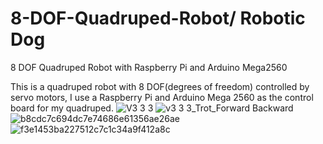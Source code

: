 # 8-DOF-Quadruped-Robot/ Robotic Dog
8 DOF Quadruped Robot with Raspberry Pi and Arduino Mega2560

This is a quadruped robot with 8 DOF(degrees of freedom) controlled by servo motors, I use a Raspberry Pi and Arduino Mega 2560 as the control board for my quadruped.
![V3 3 3](https://user-images.githubusercontent.com/95353708/205052146-742f65d9-7896-47fc-b498-86ebf7088db0.JPG)
![v3 3 3_Trot_Forward Backward](https://user-images.githubusercontent.com/95353708/205054068-9b563ab5-bea4-4b79-b054-7c653e20faae.gif)
![b8cdc7c694dc7e74686e61356ae26ae](https://user-images.githubusercontent.com/95353708/205057564-fea970d2-718e-4695-beac-764dd52f2b1a.jpg)
![f3e1453ba227512c7c1c34a9f412a8c](https://user-images.githubusercontent.com/95353708/205057570-d94be84f-fd87-4cab-a8b8-091d238c5f11.jpg)
